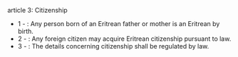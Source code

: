 article 3: Citizenship

<ul>
			<li>1 - : Any person born of an Eritrean father or mother is an Eritrean by birth.<ul>
			</ul></li>			<li>2 - : Any foreign citizen may acquire Eritrean citizenship pursuant to law.<ul>
			</ul></li>			<li>3 - : The details concerning citizenship shall be regulated by law.<ul>
			</ul></li></ul>